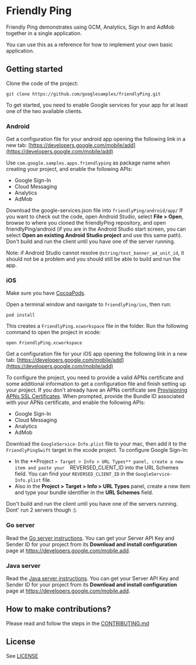 # Friendly Ping

Friendly Ping demonstrates using GCM, Analytics, Sign In and AdMob together in a single application. 

You can use this as a reference for how to implement your own basic application.

## Getting started

Clone the code of the project:

    git clone https://github.com/googlesamples/friendlyPing.git

To get started, you need to enable Google services for your app for at least one of the two 
available clients.

### Android

Get a configuration file for your android app opening the following link in a new tab:
[https://developers.google.com/mobile/add](https://developers.google.com/mobile/add)

Use `com.google.samples.apps.friendlyping` as package name when creating your project, and enable
the following APIs:

- Google Sign-In
- Cloud Messaging
- Analytics
- AdMob

Download the google-services.json file into `friendlyPing/android/app/`
If you want to check out the code, open Android Studio, select **File > Open**, browse to where you 
cloned the friendlyPing repository, and open friendlyPing/android (if you are in the Android Studio
start screen, you can select **Open an existing Android Studio project** and use this same path).
Don't build and run the client until you have one of the server running.

Note: if Android Studio cannot resolve `@string/test_banner_ad_unit_id`, it should not be a problem
and you should still be able to build and run the app.

### iOS

Make sure you have [CocoaPods](https://developers.google.com/ios/cocoapods).

Open a terminal window and navigate to `friendlyPing/ios`, then run:

    pod install

This creates a `FriendlyPing.xcworkspace` file in the folder. Run the following command to open the
project in xcode:

    open FriendlyPing.xcworkspace

Get a configuration file for your iOS app opening the following link in a new tab:
[https://developers.google.com/mobile/add](https://developers.google.com/mobile/add)

To configure the project, you need to provide a valid APNs certificate and some additional information
to get a configuration file and finish setting up your project. If you don't already have an APNs certificate
see [Provisioning APNs SSL Certificates](https://developers.google.com/cloud-messaging/ios/certs).
When prompted, provide the Bundle ID associated with your APNs certificate, and enable the following
APIs:

- Google Sign-In
- Cloud Messaging
- Analytics
- AdMob

Download the `GoogleService-Info.plist` file to your mac, then add it to the `FriendlyPingSwift` target
in the xcode project.
To configure Google Sign-In:

- In the **Project `> Target > Info > URL Types** panel, create a new item and paste your 
`REVERSED_CLIENT_ID into the URL Schemes field. You can find your `REVERSED_CLIENT_ID` in the `GoogleService-Info.plist` file.
- Also in the **Project > Target > Info > URL Types** panel, create a new item and type your bundle identifier
in the **URL Schemes** field.

Don't build and run the client until you have one of the servers running. Dont' run 2 servers though :).

### Go server

Read the [Go server instructions](server/Go/README.md). You can get your Server API Key and Sender ID for your project from its **Download and install configuration** page at https://developers.google.com/mobile.add.

### Java server

Read the [Java server instructions](server/java/README.md). You can get your Server API Key and Sender ID for your project from its **Download and install configuration** page at https://developers.google.com/mobile.add.

## How to make contributions?
Please read and follow the steps in the [CONTRIBUTING.md](CONTRIBUTING.md)

## License
See [LICENSE](LICENSE)

